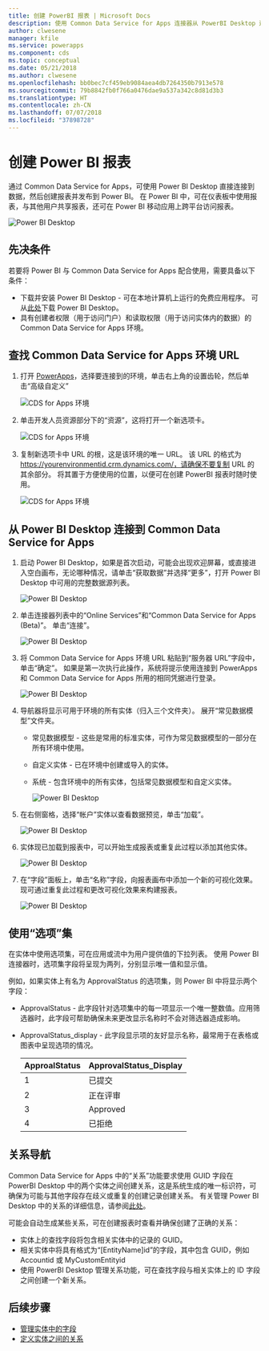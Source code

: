 ```yaml
---
title: 创建 PowerBI 报表 | Microsoft Docs
description: 使用 Common Data Service for Apps 连接器从 PowerBI Desktop 连接到数据。
author: clwesene
manager: kfile
ms.service: powerapps
ms.component: cds
ms.topic: conceptual
ms.date: 05/21/2018
ms.author: clwesene
ms.openlocfilehash: bb0bec7cf459eb9084aea4db7264350b7913e578
ms.sourcegitcommit: 79b8842fb0f766a0476dae9a537a342c8d81d3b3
ms.translationtype: HT
ms.contentlocale: zh-CN
ms.lasthandoff: 07/07/2018
ms.locfileid: "37898728"
---
```

# <a name="create-a-power-bi-report"></a>创建 Power BI 报表
通过 Common Data Service for Apps，可使用 Power BI Desktop 直接连接到数据，然后创建报表并发布到 Power BI。 在 Power BI 中，可在仪表板中使用报表，与其他用户共享报表，还可在 Power BI 移动应用上跨平台访问报表。

![Power BI Desktop](./media/data-platform-cds-powerbi-connector/PBIDesktop.png "Power BI Desktop")

## <a name="prerequisites"></a>先决条件

若要将 Power BI 与 Common Data Service for Apps 配合使用，需要具备以下条件：

* 下载并安装 Power BI Desktop - 可在本地计算机上运行的免费应用程序。 可从[此处](https://powerbi.microsoft.com/desktop/)下载 Power BI Desktop。
* 具有创建者权限（用于访问门户）和读取权限（用于访问实体内的数据）的 Common Data Service for Apps 环境。

## <a name="finding-your-common-data-service-for-apps-environment-url"></a>查找 Common Data Service for Apps 环境 URL

1. 打开 [PowerApps](https://web.powerapps.com)，选择要连接到的环境，单击右上角的设置齿轮，然后单击“高级自定义”

    ![CDS for Apps 环境](./media/data-platform-cds-powerbi-connector/CDSEnv1.png "CDS for Apps 环境")

2. 单击开发人员资源部分下的“资源”，这将打开一个新选项卡。

    ![CDS for Apps 环境](./media/data-platform-cds-powerbi-connector/CDSEnv2.png "CDS for Apps 环境")

3. 复制新选项卡中 URL 的根，这是该环境的唯一 URL。 该 URL 的格式为 https://yourenvironmentid.crm.dynamics.com/，请确保不要复制 URL 的其余部分。 将其置于方便使用的位置，以便可在创建 PowerBI 报表时随时使用。

    ![CDS for Apps 环境](./media/data-platform-cds-powerbi-connector/CDSEnv3.png "CDS for Apps 环境")

## <a name="connecting-to-common-data-service-for-apps-from-power-bi-desktop"></a>从 Power BI Desktop 连接到 Common Data Service for Apps

1. 启动 Power BI Desktop，如果是首次启动，可能会出现欢迎屏幕，或直接进入空白画布，无论哪种情况，请单击“获取数据”并选择“更多”，打开 Power BI Desktop 中可用的完整数据源列表。

    ![Power BI Desktop](./media/data-platform-cds-powerbi-connector/CreateReport1.png "Power BI Desktop")

2. 单击连接器列表中的“Online Services”和“Common Data Service for Apps (Beta)”。 单击“连接”。

    ![Power BI Desktop](./media/data-platform-cds-powerbi-connector/CreateReport2.png "Power BI Desktop")

3. 将 Common Data Service for Apps 环境 URL 粘贴到“服务器 URL”字段中，单击“确定”。 如果是第一次执行此操作，系统将提示使用连接到 PowerApps 和 Common Data Service for Apps 所用的相同凭据进行登录。

    ![Power BI Desktop](./media/data-platform-cds-powerbi-connector/CreateReport3.png "Power BI Desktop")

4. 导航器将显示可用于环境的所有实体（归入三个文件夹）。 展开“常见数据模型”文件夹。

   * 常见数据模型 - 这些是常用的标准实体，可作为常见数据模型的一部分在所有环境中使用。
   * 自定义实体 - 已在环境中创建或导入的实体。
   * 系统 - 包含环境中的所有实体，包括常见数据模型和自定义实体。

     ![Power BI Desktop](./media/data-platform-cds-powerbi-connector/CreateReport4.png "Power BI Desktop")

5. 在右侧窗格，选择“帐户”实体以查看数据预览，单击“加载”。

    ![Power BI Desktop](./media/data-platform-cds-powerbi-connector/CreateReport5.png "Power BI Desktop")

6. 实体现已加载到报表中，可以开始生成报表或重复此过程以添加其他实体。

    ![Power BI Desktop](./media/data-platform-cds-powerbi-connector/CreateReport6.png "Power BI Desktop")

7. 在“字段”面板上，单击“名称”字段，向报表画布中添加一个新的可视化效果。 现可通过重复此过程和更改可视化效果来构建报表。

    ![Power BI Desktop](./media/data-platform-cds-powerbi-connector/CreateReport7.png "Power BI Desktop")


## <a name="using-option-sets"></a>使用“选项”集

在实体中使用选项集，可在应用或流中为用户提供值的下拉列表。 使用 Power BI 连接器时，选项集字段将呈现为两列，分别显示唯一值和显示值。

例如，如果实体上有名为 ApprovalStatus 的选项集，则 Power BI 中将显示两个字段：

* ApprovalStatus - 此字段针对选项集中的每一项显示一个唯一整数值。应用筛选器时，此字段可帮助确保未来更改显示名称时不会对筛选器造成影响。
* ApprovalStatus_display - 此字段显示项的友好显示名称，最常用于在表格或图表中呈现选项的情况。

    |ApproalStatus|ApprovalStatus_Display|
    |---------|---------|
    1|已提交
    2|正在评审
    3|Approved
    4|已拒绝

## <a name="navigating-relationships"></a>关系导航

Common Data Service for Apps 中的“关系”功能要求使用 GUID 字段在 PowerBI Desktop 中的两个实体之间创建关系，这是系统生成的唯一标识符，可确保为可能与其他字段存在歧义或重复的创建记录创建关系。 有关管理 Power BI Desktop 中的关系的详细信息，请参阅[此处](https://docs.microsoft.com/power-bi/desktop-create-and-manage-relationships)。

可能会自动生成某些关系，可在创建报表时查看并确保创建了正确的关系：

* 实体上的查找字段将包含相关实体中的记录的 GUID。
* 相关实体中将具有格式为“[EntityName]id”的字段，其中包含 GUID，例如 Accountid 或 MyCustomEntityid
* 使用 PowerBI Desktop 管理关系功能，可在查找字段与相关实体上的 ID 字段之间创建一个新关系。


## <a name="next-steps"></a>后续步骤
* [管理实体中的字段](data-platform-manage-fields.md)
* [定义实体之间的关系](data-platform-entity-lookup.md)


